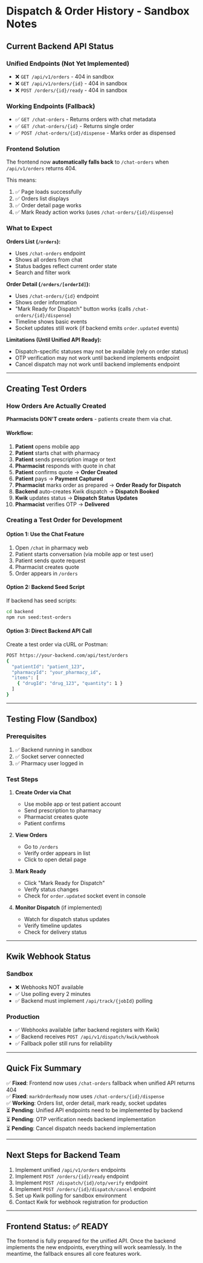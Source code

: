 # Dispatch & Order History - Sandbox Notes

## Current Backend API Status

### Unified Endpoints (Not Yet Implemented)
- ❌ `GET /api/v1/orders` - 404 in sandbox
- ❌ `GET /api/v1/orders/{id}` - 404 in sandbox
- ❌ `POST /orders/{id}/ready` - 404 in sandbox

### Working Endpoints (Fallback)
- ✅ `GET /chat-orders` - Returns orders with chat metadata
- ✅ `GET /chat-orders/{id}` - Returns single order
- ✅ `POST /chat-orders/{id}/dispense` - Marks order as dispensed

### Frontend Solution

The frontend now **automatically falls back** to `/chat-orders` when `/api/v1/orders` returns 404.

This means:
1. ✅ Page loads successfully
2. ✅ Orders list displays
3. ✅ Order detail page works
4. ✅ Mark Ready action works (uses `/chat-orders/{id}/dispense`)

### What to Expect

**Orders List (`/orders`):**
- Uses `/chat-orders` endpoint
- Shows all orders from chat
- Status badges reflect current order state
- Search and filter work

**Order Detail (`/orders/[orderId]`):**
- Uses `/chat-orders/{id}` endpoint
- Shows order information
- "Mark Ready for Dispatch" button works (calls `/chat-orders/{id}/dispense`)
- Timeline shows basic events
- Socket updates still work (if backend emits `order.updated` events)

**Limitations (Until Unified API Ready):**
- Dispatch-specific statuses may not be available (rely on order status)
- OTP verification may not work until backend implements endpoint
- Cancel dispatch may not work until backend implements endpoint

---

## Creating Test Orders

### How Orders Are Actually Created

**Pharmacists DON'T create orders** - patients create them via chat.

#### Workflow:
1. **Patient** opens mobile app
2. **Patient** starts chat with pharmacy
3. **Patient** sends prescription image or text
4. **Pharmacist** responds with quote in chat
5. **Patient** confirms quote → **Order Created**
6. **Patient** pays → **Payment Captured**
7. **Pharmacist** marks order as prepared → **Order Ready for Dispatch**
8. **Backend** auto-creates Kwik dispatch → **Dispatch Booked**
9. **Kwik** updates status → **Dispatch Status Updates**
10. **Pharmacist** verifies OTP → **Delivered**

### Creating a Test Order for Development

#### Option 1: Use the Chat Feature
1. Open `/chat` in pharmacy web
2. Patient starts conversation (via mobile app or test user)
3. Patient sends quote request
4. Pharmacist creates quote
5. Order appears in `/orders`

#### Option 2: Backend Seed Script
If backend has seed scripts:
```bash
cd backend
npm run seed:test-orders
```

#### Option 3: Direct Backend API Call
Create a test order via cURL or Postman:
```bash
POST https://your-backend.com/api/test/orders
{
  "patientId": "patient_123",
  "pharmacyId": "your_pharmacy_id",
  "items": [
    { "drugId": "drug_123", "quantity": 1 }
  ]
}
```

---

## Testing Flow (Sandbox)

### Prerequisites
1. ✅ Backend running in sandbox
2. ✅ Socket server connected
3. ✅ Pharmacy user logged in

### Test Steps

1. **Create Order via Chat**
   - Use mobile app or test patient account
   - Send prescription to pharmacy
   - Pharmacist creates quote
   - Patient confirms

2. **View Orders**
   - Go to `/orders`
   - Verify order appears in list
   - Click to open detail page

3. **Mark Ready**
   - Click "Mark Ready for Dispatch"
   - Verify status changes
   - Check for `order.updated` socket event in console

4. **Monitor Dispatch** (if implemented)
   - Watch for dispatch status updates
   - Verify timeline updates
   - Check for delivery status

---

## Kwik Webhook Status

### Sandbox
- ❌ Webhooks NOT available
- ✅ Use polling every 2 minutes
- ✅ Backend must implement `/api/track/{jobId}` polling

### Production
- ✅ Webhooks available (after backend registers with Kwik)
- ✅ Backend receives `POST /api/v1/dispatch/kwik/webhook`
- ✅ Fallback poller still runs for reliability

---

## Quick Fix Summary

✅ **Fixed**: Frontend now uses `/chat-orders` fallback when unified API returns 404  
✅ **Fixed**: `markOrderReady` now uses `/chat-orders/{id}/dispense`  
✅ **Working**: Orders list, order detail, mark ready, socket updates  
⏳ **Pending**: Unified API endpoints need to be implemented by backend  
⏳ **Pending**: OTP verification needs backend implementation  
⏳ **Pending**: Cancel dispatch needs backend implementation  

---

## Next Steps for Backend Team

1. Implement unified `/api/v1/orders` endpoints
2. Implement `POST /orders/{id}/ready` endpoint
3. Implement `POST /dispatch/{id}/otp/verify` endpoint
4. Implement `POST /orders/{id}/dispatch/cancel` endpoint
5. Set up Kwik polling for sandbox environment
6. Contact Kwik for webhook registration for production

---

## Frontend Status: ✅ READY

The frontend is fully prepared for the unified API. Once the backend implements the new endpoints, everything will work seamlessly. In the meantime, the fallback ensures all core features work.

